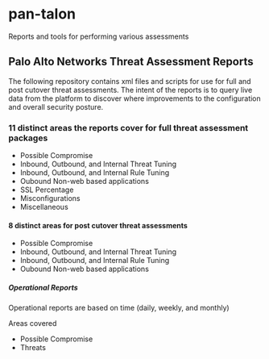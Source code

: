# pan-talon
Reports and tools for performing various assessments

## Palo Alto Networks Threat Assessment Reports

The following repository contains xml files and scripts for use for full and post cutover threat assessments.  The 
intent of the reports is to query live data from the platform to discover where improvements to the configuration
and overall security posture.   


### 11 distinct areas the reports cover for full threat assessment packages

* Possible Compromise
* Inbound, Outbound, and Internal Threat Tuning
* Inbound, Outbound, and Internal Rule Tuning
* Oubound Non-web based applications
* SSL Percentage
* Misconfigurations
* Miscellaneous


#### 8 distinct areas for post cutover threat assessments

* Possible Compromise
* Inbound, Outbound, and Internal Threat Tuning
* Inbound, Outbound, and Internal Rule Tuning
* Oubound Non-web based applications

##### Operational Reports

Operational reports are based on time (daily, weekly, and monthly)

Areas covered
* Possible Compromise
* Threats


